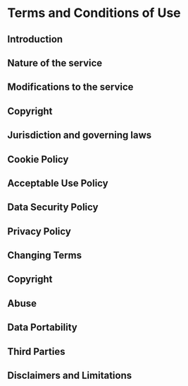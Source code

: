 
# Terms and Conditions of Use

## Introduction

## Nature of the service

## Modifications to the service

## Copyright

## Jurisdiction and governing laws

## Cookie Policy

## Acceptable Use Policy

## Data Security Policy

## Privacy Policy

## Changing Terms

## Copyright

## Abuse 

## Data Portability

## Third Parties

## Disclaimers and Limitations


